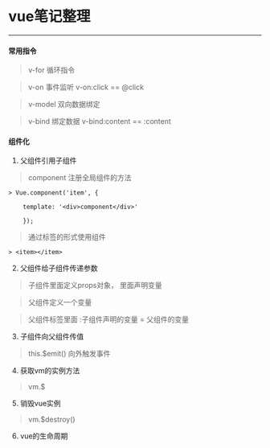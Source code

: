 # vue笔记整理

- - - - - - - - - 

#### 常用指令

> v-for 循环指令

> v-on 事件监听 v-on:click == @click

> v-model 双向数据绑定

> v-bind 绑定数据 v-bind:content == :content

#### 组件化

1. 父组件引用子组件

> component 注册全局组件的方法

	> Vue.component('item', {

		template: '<div>component</div>'

		});

> 通过标签的形式使用组件 
	
	> <item></item>

2. 父组件给子组件传递参数

> 子组件里面定义props对象， 里面声明变量

> 父组件定义一个变量

> 父组件标签里面 :子组件声明的变量 = 父组件的变量

3. 子组件向父组件传值

> this.$emit() 向外触发事件

4. 获取vm的实例方法

> vm.$

5. 销毁vue实例

> vm.$destroy()

6. vue的生命周期

> 



